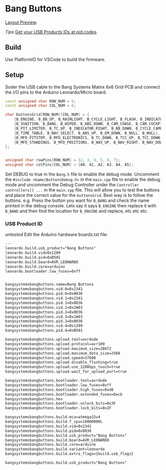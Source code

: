 # Bang Buttons

[Layout Preview](https://bang.systems/project/buttonbox#bangbuttons).


_Tips_ 
[Get your USB Products IDs at pid.codes](https://pid.codes).


## Build
Use PlatformIO for VSCode to build the firmware. 

## Setup
Soder the USB cable to the Bang Systems Matrix 6x6 Grid PCB and connect the I/O pins to the Arduino Leonardo/Micro board.
```cpp
const unsigned char ROW_NUM = 6;
const unsigned char COL_NUM = 6;

char buttonsGrid[ROW_NUM][COL_NUM] = {
	{B_ENGINE, B_BB_UP, B_RAINLIGHT, B_CYCLE_LIGHT, B_FLASH, B_INDICATOR_LEFT},
	{B_IGNITION, B_BANG, B_WIPER, B_ABS_DOWN, B_CAM_CHASE, B_CAM_COCKPIT},
	{B_PIT_LIMITER, B_TC_UP, B_INDICATOR_RIGHT, B_BB_DOWN, B_CYCLE_CAMERA, B_CAM_BONNET},
	{B_TIME_TABLE, B_NAV_SELECT, B_ABS_UP, B_EM_DOWN, B_NULL, B_NULL},
	{B_MFD_PITSTOP, B_MFD_ELECTRONICS, B_TC_DOWN, B_TCC_UP, B_TCC_DOWN, B_EM_UP},
	{B_MFD_STANDINGS, B_MFD_POSITIONS, B_NAV_UP, B_NAV_RIGHT, B_NAV_DOWN, B_NAV_LEFT}
};


unsigned char rowPins[ROW_NUM] = {2, 3, 4, 5, 6, 7};
unsigned char colPins[COL_NUM] = {A0, A1, A2, A3, A4, A5};
```

Set DEBUG to true in the ```Bang.h``` file to enable the debug mode. 
Uncomment the ```#include <Game/ButtonsDebug.h>``` in the ```main.cpp``` file to enable the debug mode and uncomment the Debug Controller under the ```Controller controllers[] ...``` in the ```main.cpp``` file. This will allow you to test the buttons and place the correct value for the ```buttonsGrid```. Best way is to follow the buttons. e.g. Press the button you want for ```B_BANG``` and check the name printed in the debug console. Lets say it says ```B_ENGINE``` then replace it with ```B_BANG``` and then find the location for ```B_ENGINE``` and replace, etc etc etc.



### USB Product ID
_untested_ 
Edit the Arduino hardware boards.txt file:
```txt
---
leonardo.build.usb_product="Bang Buttons"
leonardo.build.vid=0x1209
leonardo.build.pid=0xB501
leonardo.build.board=AVR_LEONARDO
leonardo.build.core=arduino
leonardo.bootloader.low_fuses=0xff


bangsystemsbangbuttons.name=Bang Buttons
bangsystemsbangbuttons.vid.0=0x2341
bangsystemsbangbuttons.pid.0=0x0036
bangsystemsbangbuttons.vid.1=0x2341
bangsystemsbangbuttons.pid.1=0x8036
bangsystemsbangbuttons.vid.2=0x2A03
bangsystemsbangbuttons.pid.2=0x0036
bangsystemsbangbuttons.vid.3=0x2A03
bangsystemsbangbuttons.pid.3=0x8036
bangsystemsbangbuttons.vid.4=0x1209
bangsystemsbangbuttons.pid.4=0xB501

bangsystemsbangbuttons.upload.tool=avrdude
bangsystemsbangbuttons.upload.protocol=avr109
bangsystemsbangbuttons.upload.maximum_size=28672
bangsystemsbangbuttons.upload.maximum_data_size=2560
bangsystemsbangbuttons.upload.speed=57600
bangsystemsbangbuttons.upload.disable_flushing=true
bangsystemsbangbuttons.upload.use_1200bps_touch=true
bangsystemsbangbuttons.upload.wait_for_upload_port=true

bangsystemsbangbuttons.bootloader.tool=avrdude
bangsystemsbangbuttons.bootloader.low_fuses=0xff
bangsystemsbangbuttons.bootloader.high_fuses=0xd8
bangsystemsbangbuttons.bootloader.extended_fuses=0xcb
bangsystemsbangbuttons.hex
bangsystemsbangbuttons.bootloader.unlock_bits=0x3F
bangsystemsbangbuttons.bootloader.lock_bits=0x2F

bangsystemsbangbuttons.build.mcu=atmega32u4
bangsystemsbangbuttons.build.f_cpu=16000000L
bangsystemsbangbuttons.build.vid=0x2341
bangsystemsbangbuttons.build.pid=0x8036
bangsystemsbangbuttons.build.usb_product="Bang Buttons"
bangsystemsbangbuttons.build.board=AVR_LEONARDO
bangsystemsbangbuttons.build.core=arduino
bangsystemsbangbuttons.build.variant=leonardo
bangsystemsbangbuttons.build.extra_flags={build.usb_flags}

bangsystemsbangbuttons.build.usb_product="Bang Buttons"
```
